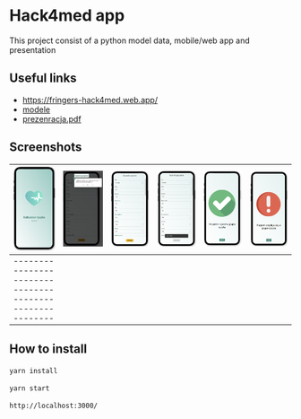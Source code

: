 # Hack4med app

This project consist of a python model data, mobile/web app and presentation

## Useful links

- <https://fringers-hack4med.web.app/>
- [modele](./python/)
- [prezenracja.pdf](<./prezentacja).pdf>)

## Screenshots

| ![screenshot_1](/screenshots/mobile_app_screenshot.png)  | ![screenshot_2](/screenshots/mobile_app_screenshot2.png) | ![screenshot_2a](/screenshots/mobile_app_screenshot2a.png) | ![screenshot_2b](/screenshots/mobile_app_screenshot2b.png) | ![screenshot_3](/screenshots/mobile_app_screenshot3.png) | ![screenshot_4](/screenshots/mobile_app_screenshot4.png) |
| -------------------------------------------------------- | -------------------------------------------------------- | ---------------------------------------------------------- | ---------------------------------------------------------- | -------------------------------------------------------- | -------------------------------------------------------- |
| -------------------------------------------------------- |

## How to install

`yarn install`

`yarn start`

`http://localhost:3000/`
